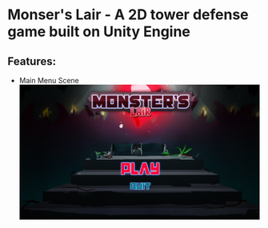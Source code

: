# Monser's Lair - A 2D tower defense game built on Unity Engine

## Features:
- Main Menu Scene  
![MainMenuScene](./MainMenuScene.png)
